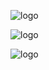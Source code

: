![logo](https://user-images.githubusercontent.com/89824873/150630918-8972418f-c9b1-4793-9adc-481ad31286e3.png)

![logo](https://user-images.githubusercontent.com/89824873/150630952-69247712-ea42-424c-bf87-758f43add49e.png)

![logo](https://user-images.githubusercontent.com/89824873/150630964-9f9f6ce0-5781-4940-9406-127c1286c7fa.png)
